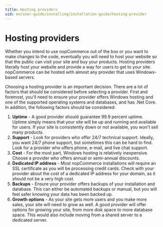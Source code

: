 ```yaml
---
title: Hosting providers
uid: en/user-guide/installing/installation-guide/hosting-provider
---
```

# Hosting providers

Whether you intend to use nopCommerce out of the box or you want to make changes to the code, eventually you will need to host your website so that the public can visit your site and buy your products. Hosting providers literally host your website and provide a way for users to get to your site. nopCommerce can be hosted with almost any provider that uses Windows-based servers.

Choosing a hosting provider is an important decision. There are a lot of factors that should be considered before selecting a provider. First and foremost, you'll need to ensure your provider offers Windows hosting and one of the supported operating systems and databases, and has .Net Core. In addition, the following factors should be considered:

1. **Uptime** - A good provider should guarantee 99.9 percent uptime. Uptime simply means that your site will be up and running and available for users. If your site is consistently down or not available, you won't sell many products.
1. **Support** - Look for providers who offer 24/7 technical support. Ideally, you want 24/7 phone support, but sometimes this can be hard to find. Look for a provider who offers phone, e-mail, and live chat support.
1. **Cost** - For the most part, Windows hosting is relatively inexpensive. Choose a provider who offers annual or semi-annual discounts.
1. **Dedicated IP address** - Most nopCommerce installations will require an SSL certificate as you will be processing credit cards. Check with your provider about the cost of a dedicated IP address for your domain, as it should not be a very high cost.
1. **Backups** - Ensure your provider offers backups of your installation and database. This can either be automated backups or manual, but you will feel safer knowing your data has been backed up.
1. **Growth options** - As your site gets more users and you make more sales, your site will need to grow as well. A good provider will offer options for growing your site, from more disk space to more database space. This would also include moving from a shared server to a dedicated server.
